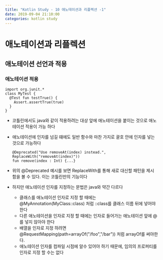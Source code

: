 ```yaml
---
title: "Kotlin Study - 10 애노테이션과 리플렉션 -1"
date: 2019-09-04 21:10:00 
categories: kotlin study
---
```


# 애노테이션과 리플렉션

## 애노테이션 선언과 적용

### 애노테이션 적용

~~~
import org.junit.*
class MyTest {
  @Test fun testTrue() {
    Assert.assertTrue(true)
  }
}
~~~

* 코틀린에서도 java와 같이 적용하려는 대상 앞에 애노테이션을 붙이는 것으로 애노테이션 적용이 가능 하다
* 애노테이션에 인자를 넘길 떄에도 일반 함수와 마찬 가지로 괄호 안에 인자를 넣는 것으로 가능하다

  ~~~
  @Deprecated("Use removeAt(index) instead.", ReplaceWith("removeAt(index)"))
  fun remove(index : Int) {...}
  ~~~
  
* 위의 @Deprecated 예시를 보면 ReplaceWith를 통해 새로 대신할 패턴을 제시 함을 볼 수 있다. 이는 코틀린만의 기능이다
* 하지만 애노테이션 인자를 지정하는 문법은 java와 약간 다르다
  - 클래스를 애노테이션 인자로 지정 할 때에는 @MyAnnotation(MyClass::class) 처럼 ::class를 클래스 이름 뒤에 넣어야 한다
  - 다른 애노테이션을 인자로 지정 할 때에는 인자로 들어가는 애노테이션 앞에 @를 넣지 않아야 한다
  - 배열을 인자로 지정 하려면 @RequestMapping(path=arrayOf("/foo","/bar")) 처럼 arrayOf를 써야한다.
  - 애노테이션 인자를 컴파일 시점에 알수 있어야 하기 때문에, 임의의 프로퍼티를 인자로 지정 할 수는 없다
  
